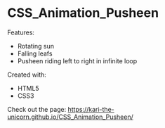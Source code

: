 # CSS_Animation_Pusheen

Features:

 * Rotating sun
 * Falling leafs
 * Pusheen riding left to right in infinite loop

Created with:

 * HTML5
 * CSS3

Check out the page:  https://kari-the-unicorn.github.io/CSS_Animation_Pusheen/
